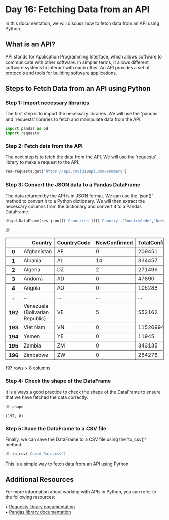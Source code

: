 # Day 16: Fetching Data from an API

In this documentation, we will discuss how to fetch data from an API using Python.

## What is an API?

API stands for Application Programming Interface, which allows software to communicate with other software. In simpler terms, it allows different software systems to interact with each other. An API provides a set of protocols and tools for building software applications.

## Steps to Fetch Data from an API using Python

### Step 1: Import necessary libraries
The first step is to import the necessary libraries. We will use the 'pandas' and 'requests' libraries to fetch and manipulate data from the API.


```python
import pandas as pd
import requests
```

### Step 2: Fetch data from the API
The next step is to fetch the data from the API. We will use the 'requests' library to make a request to the API.


```python
res=requests.get('https://api.covid19api.com/summary')
```

### Step 3: Convert the JSON data to a Pandas DataFrame
The data returned by the API is in JSON format. We can use the 'json()' method to convert it to a Python dictionary. We will then extract the necessary columns from the dictionary and convert it to a Pandas DataFrame.


```python
df=pd.DataFrame(res.json()['Countries'])[['Country','CountryCode','NewConfirmed','TotalConfirmed','NewDeaths','TotalDeaths','NewRecovered','TotalRecovered' ]]
```


```python
df
```




<div>
<style scoped>
    .dataframe tbody tr th:only-of-type {
        vertical-align: middle;
    }

    .dataframe tbody tr th {
        vertical-align: top;
    }

    .dataframe thead th {
        text-align: right;
    }
</style>
<table border="1" class="dataframe">
  <thead>
    <tr style="text-align: right;">
      <th></th>
      <th>Country</th>
      <th>CountryCode</th>
      <th>NewConfirmed</th>
      <th>TotalConfirmed</th>
      <th>NewDeaths</th>
      <th>TotalDeaths</th>
      <th>NewRecovered</th>
      <th>TotalRecovered</th>
    </tr>
  </thead>
  <tbody>
    <tr>
      <th>0</th>
      <td>Afghanistan</td>
      <td>AF</td>
      <td>0</td>
      <td>209451</td>
      <td>0</td>
      <td>7896</td>
      <td>0</td>
      <td>0</td>
    </tr>
    <tr>
      <th>1</th>
      <td>Albania</td>
      <td>AL</td>
      <td>14</td>
      <td>334457</td>
      <td>0</td>
      <td>3598</td>
      <td>0</td>
      <td>0</td>
    </tr>
    <tr>
      <th>2</th>
      <td>Algeria</td>
      <td>DZ</td>
      <td>2</td>
      <td>271496</td>
      <td>0</td>
      <td>6881</td>
      <td>0</td>
      <td>0</td>
    </tr>
    <tr>
      <th>3</th>
      <td>Andorra</td>
      <td>AD</td>
      <td>0</td>
      <td>47890</td>
      <td>0</td>
      <td>165</td>
      <td>0</td>
      <td>0</td>
    </tr>
    <tr>
      <th>4</th>
      <td>Angola</td>
      <td>AO</td>
      <td>0</td>
      <td>105288</td>
      <td>0</td>
      <td>1933</td>
      <td>0</td>
      <td>0</td>
    </tr>
    <tr>
      <th>...</th>
      <td>...</td>
      <td>...</td>
      <td>...</td>
      <td>...</td>
      <td>...</td>
      <td>...</td>
      <td>...</td>
      <td>...</td>
    </tr>
    <tr>
      <th>192</th>
      <td>Venezuela (Bolivarian Republic)</td>
      <td>VE</td>
      <td>5</td>
      <td>552162</td>
      <td>0</td>
      <td>5854</td>
      <td>0</td>
      <td>0</td>
    </tr>
    <tr>
      <th>193</th>
      <td>Viet Nam</td>
      <td>VN</td>
      <td>0</td>
      <td>11526994</td>
      <td>0</td>
      <td>43186</td>
      <td>0</td>
      <td>0</td>
    </tr>
    <tr>
      <th>194</th>
      <td>Yemen</td>
      <td>YE</td>
      <td>0</td>
      <td>11945</td>
      <td>0</td>
      <td>2159</td>
      <td>0</td>
      <td>0</td>
    </tr>
    <tr>
      <th>195</th>
      <td>Zambia</td>
      <td>ZM</td>
      <td>0</td>
      <td>343135</td>
      <td>0</td>
      <td>4057</td>
      <td>0</td>
      <td>0</td>
    </tr>
    <tr>
      <th>196</th>
      <td>Zimbabwe</td>
      <td>ZW</td>
      <td>0</td>
      <td>264276</td>
      <td>0</td>
      <td>5671</td>
      <td>0</td>
      <td>0</td>
    </tr>
  </tbody>
</table>
<p>197 rows × 8 columns</p>
</div>



### Step 4: Check the shape of the DataFrame
It is always a good practice to check the shape of the DataFrame to ensure that we have fetched the data correctly.


```python
df.shape
```




    (197, 8)



### Step 5: Save the DataFrame to a CSV file
Finally, we can save the DataFrame to a CSV file using the 'to_csv()' method.


```python
df.to_csv('Covid_Data.csv')
```

This is a simple way to fetch data from an API using Python.

## Additional Resources

For more information about working with APIs in Python, you can refer to the following resources: <br>

• <a href="https://docs.python-requests.org/en/latest/">Requests library documentation</a> <br>
• <a href="https://pandas.pydata.org/docs/">Pandas library documentation</a> 


```python

```
